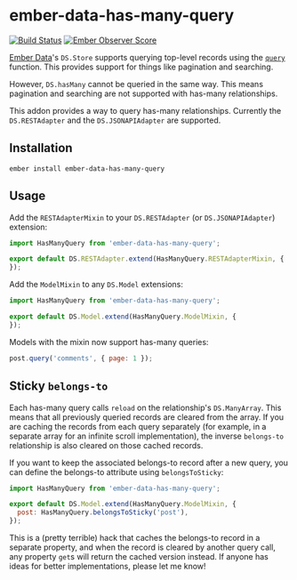 # ember-data-has-many-query
[![Build Status](https://travis-ci.org/mdehoog/ember-data-has-many-query.svg?branch=master)](https://travis-ci.org/mdehoog/ember-data-has-many-query) [![Ember Observer Score](http://emberobserver.com/badges/ember-data-has-many-query.svg)](http://emberobserver.com/addons/ember-data-has-many-query)

[Ember Data](https://github.com/emberjs/data)'s `DS.Store` supports querying top-level records using the
[`query`](http://emberjs.com/api/data/classes/DS.Store.html#method_query) function. This provides support
for things like pagination and searching.

However, `DS.hasMany` cannot be queried in the same way. This means pagination and searching are not
supported with has-many relationships.

This addon provides a way to query has-many relationships. Currently the `DS.RESTAdapter` and the
`DS.JSONAPIAdapter` are supported.

## Installation

`ember install ember-data-has-many-query`

## Usage

Add the `RESTAdapterMixin` to your `DS.RESTAdapter` (or `DS.JSONAPIAdapter`) extension:

```javascript
import HasManyQuery from 'ember-data-has-many-query';

export default DS.RESTAdapter.extend(HasManyQuery.RESTAdapterMixin, {
});
```

Add the `ModelMixin` to any `DS.Model` extensions:

```javascript
import HasManyQuery from 'ember-data-has-many-query';

export default DS.Model.extend(HasManyQuery.ModelMixin, {
});
```

Models with the mixin now support has-many queries:

```javascript
post.query('comments', { page: 1 });
```

## Sticky `belongs-to`

Each has-many query calls `reload` on the relationship's `DS.ManyArray`. This means that all previously
queried records are cleared from the array. If you are caching the records from each query separately
(for example, in a separate array for an infinite scroll implementation), the inverse `belongs-to`
relationship is also cleared on those cached records.

If you want to keep the associated belongs-to record after a new query, you can define the belongs-to
attribute using `belongsToSticky`:

```javascript
import HasManyQuery from 'ember-data-has-many-query';

export default DS.Model.extend(HasManyQuery.ModelMixin, {
  post: HasManyQuery.belongsToSticky('post'),
});
```

This is a (pretty terrible) hack that caches the belongs-to record in a separate property, and when the
record is cleared by another query call, any property `get`s will return the cached version instead. If
anyone has ideas for better implementations, please let me know!
